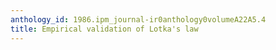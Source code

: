 ```yaml
---
anthology_id: 1986.ipm_journal-ir0anthology0volumeA22A5.4
title: Empirical validation of Lotka's law
---
```

